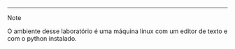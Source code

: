 -------

> [!NOTE]
>O ambiente desse laboratório é uma máquina linux com um editor de texto e com o python instalado. 

